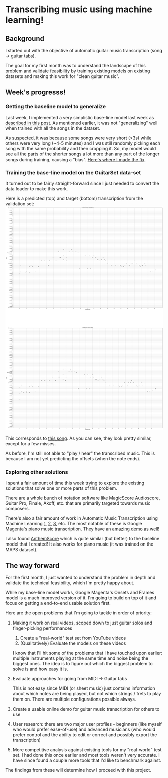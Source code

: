 # Transcribing music using machine learning!

## Background
I started out with the objective of automatic guitar music transcription
(song -> guitar tabs).

The goal for my first month was to understand the landscape of this
problem and validate feasibility by training existing models on existing
datasets and making this work for "clean guitar music".


## Week's progresss!

### Getting the baseline model to generalize
Last week, I implemented a very simplistic base-line model last week as [described
in this post](1-baseline-model.md). As mentioned earlier, it was not
"generalizing" well when trained with all the songs in the dataset.

As suspected, it was because some songs were very short (<3s) while others
were very long (~4-5 minutes) and I was still randomly picking each
song with the same probability and then cropping it. So, my model would
see all the parts of the shorter songs a lot more than any part of the
longer songs during training, causing a "bias".
[Here's where I made the fix](https://github.com/anujkhare/music/commit/e2df09ce6a246ed809100300bce12c5ab66b406d).


### Training the base-line model on the GuitarSet data-set
It turned out to be fairly straight-forward since I just needed to convert
 the data loader to make this work.

Here is a predicted (top) and target (bottom) transcription from the validation set:
![transcription](data/2/guitar-transcription.png)

This corresponds to [this song](). As you can see, they look pretty similar,
except for a few misses.

As before, I'm still not able to "play / hear" the transcribed music.
This is because I am not yet predicting the offsets (when the note ends).

<!--I also tested this on audio from real YouTube videos. It did surprisingly-->
<!--okay,-->


### Exploring other solutions

I spent a fair amount of time this week trying to explore the existing
solutions that solve one or more parts of this problem.

There are a whole bunch of notation software like MagicScore Audioscore,
Guitar Pro, Finale, Akoff, etc. that are primarily targeted towards
music composers.

There's also a fair amount of work in Automatic Music Transcription
using Machine Learning [1](https://ieeexplore.ieee.org/document/7178333),
[2](http://ismir2015.uma.es/articles/227_Paper.pdf), [3](), etc. The most notable of
these is Google Magenta's piano music transcription. They have an
[amazing demo as well](https://magenta.tensorflow.org/oaf-js)!

I also found [AnthemScore](https://www.lunaverus.com/) which is quite
similar (but better) to the baseline model that I created!
It also works for piano music (it was trained on the MAPS dataset).


## The way forward

For the first month, I just wanted to understand the problem in depth
and validate the technical feasibility, which I'm pretty happy about.

While my base-line model works, Google Magenta's Onsets and Frames model
is a much improved version of it. I'm going to build on top of it and
focus on getting a end-to-end usable solution first.

Here are the open problems that I'm going to tackle in order of priority:
1. Making it work on real videos, scoped down to just guitar solos and finger-picking performances
    1. Create a "real-world" test set from YouTube videos
    2. (Qualitatively) Evaluate the models on these videos

    I know that I'll hit some of the problems that I have touched upon
    earlier: multiple instruments playing at the same time and noise
    being the biggest ones. The idea is to figure out which the biggest
    problem to solve is and how easy it is.

2. Evaluate approaches for going from MIDI -> Guitar tabs

    This is not easy since MIDI (or sheet music) just contains
    information about which notes are being played, but not which
    strings / frets to play them on. There are multiple configurations
    possible always.

3. Create a usable online demo for guitar music transcription for others to use

4. User research: there are two major user profiles - beginners (like myself who
    would prefer ease-of-use) and advanced musicians (who would prefer
    control and the ability to edit or correct and possibly export the
    transcription)

5. More competitive analysis against existing tools for my "real-world"
    test set. I had done this once earlier and most tools weren't very
    accurate. I have since found a couple more tools that I'd like to
    benchmark against.

The findings from these will determine how I proceed with this project.
